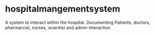 # hospitalmangementsystem
A system to interact within the hospital. Documenting Patients, doctors, pharmarcist, nurses, scientist and admin interaction
